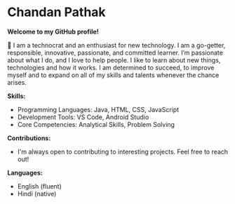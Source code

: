 # Chandan Pathak
**Welcome to my GitHub profile!**

👋 I am a technocrat and an enthusiast for new technology. I am a go-getter, responsible, innovative, passionate, and committed learner. I’m passionate about what I do, and I love to help people.
I like to learn about new things, technologies and how it works. I am determined to succeed, to improve myself and to expand on all of my skills and talents whenever the chance arises.

**Skills:**

* Programming Languages: Java, HTML, CSS, JavaScript
* Development Tools: VS Code, Android Studio
* Core Competencies: Analytical Skills, Problem Solving

<!---
**Experience:**
--->
  

**Contributions:**

* I'm always open to contributing to interesting projects. Feel free to reach out!

**Languages:**

* English (fluent)
* Hindi (native)



<!---
rudraofficial/rudraofficial is a ✨ special ✨ repository because its `README.md` (this file) appears on your GitHub profile.
You can click the Preview link to take a look at your changes.
--->
